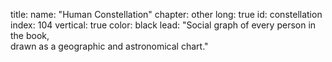 title: 
    name: "Human Constellation"
    chapter: other
    long: true
id: constellation
index: 104
vertical: true
color: black
lead: "Social graph of every person in the book,<br>drawn as a geographic and astronomical chart."